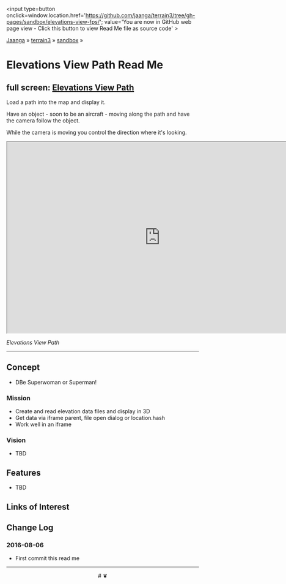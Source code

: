 <span style=display:none; >[You are now in GitHub source code view - click this link to view Read Me file as a web page]
( https://jaanga.github.io/terrain3/#sandbox/elevations-view-path/ "View file as a web page." ) </span>
<input type=button onclick=window.location.href='https://github.com/jaanga/terrain3/tree/gh-pages/sandbox/elevations-view-fps/'; value='You are now in GitHub web page view - Click this button to view Read Me file as source code' >

[Jaanga]( http://jaanga.github.io ) &raquo; [terrain3]( https://jaanga.github.io/terrain3/ ) &raquo;
[sandbox]( https://jaanga.github.io/terrain3/#sandbox/ ) &raquo;


Elevations View Path Read Me
===


## full screen: [Elevations View Path]( https://jaanga.github.io/terrain3/sandbox/elevations-view-path/ )

Load a path into the map and display it.

Have an object - soon to be an aircraft - moving along the path and have the camera follow the object.

While the camera is moving you control the direction where it's looking.



<img src="" style=display:none; width=800 >

<iframe src="https://jaanga.github.io/terrain3/sandbox/elevations-view-path/index.html" width=800px height=500px onload=this.contentWindow.controls.enableZoom=false; ></iframe>

_Elevations View Path_

***


## Concept

* DBe Superwoman or Superman!

### Mission

* Create and read elevation data files and display in 3D
* Get data via iframe parent, file open dialog or location.hash
* Work well in an iframe


### Vision

* TBD


## Features

* TBD



## Links of Interest


## Change Log

### 2016-08-06

* First commit this read me



***

<center title='Jaanga ~ your 3D happy place' >
# <a href=javascript:window.scrollTo(0,0); style=text-decoration:none; > ❦ </a>
</center>
